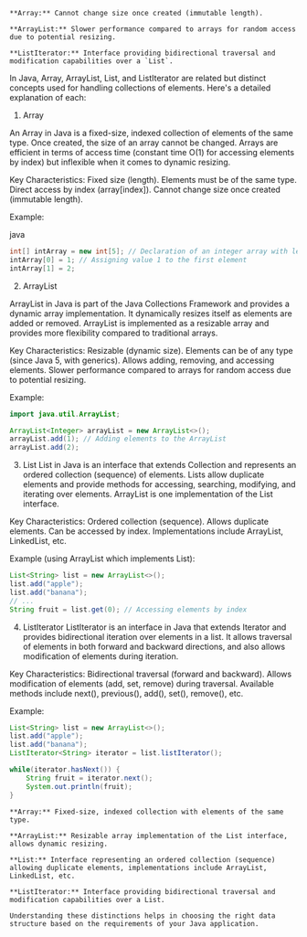 ```ad-abstract
**Array:** Cannot change size once created (immutable length).
	
**ArrayList:** Slower performance compared to arrays for random access due to potential resizing.
	
**ListIterator:** Interface providing bidirectional traversal and modification capabilities over a `List`.
```

In Java, Array, ArrayList, List, and ListIterator are related but distinct concepts used for handling collections of elements. Here's a detailed explanation of each:
1. Array

An Array in Java is a fixed-size, indexed collection of elements of the same type. Once created, the size of an array cannot be changed. Arrays are efficient in terms of access time (constant time O(1) for accessing elements by index) but inflexible when it comes to dynamic resizing.

Key Characteristics:
    Fixed size (length).
    Elements must be of the same type.
    Direct access by index (array[index]).
    Cannot change size once created (immutable length).

Example:

java
```java
int[] intArray = new int[5]; // Declaration of an integer array with length 5
intArray[0] = 1; // Assigning value 1 to the first element
intArray[1] = 2;
```

2. ArrayList

ArrayList in Java is part of the Java Collections Framework and provides a dynamic array implementation. It dynamically resizes itself as elements are added or removed. ArrayList is implemented as a resizable array and provides more flexibility compared to traditional arrays.

Key Characteristics:
    Resizable (dynamic size).
    Elements can be of any type (since Java 5, with generics).
    Allows adding, removing, and accessing elements.
    Slower performance compared to arrays for random access due to potential resizing.

Example:
```java
import java.util.ArrayList;

ArrayList<Integer> arrayList = new ArrayList<>();
arrayList.add(1); // Adding elements to the ArrayList
arrayList.add(2);
```


3. List
List in Java is an interface that extends Collection and represents an ordered collection (sequence) of elements. Lists allow duplicate elements and provide methods for accessing, searching, modifying, and iterating over elements. ArrayList is one implementation of the List interface.

Key Characteristics:
    Ordered collection (sequence).
    Allows duplicate elements.
    Can be accessed by index.
    Implementations include ArrayList, LinkedList, etc.

Example (using ArrayList which implements List):

```java
List<String> list = new ArrayList<>();
list.add("apple");
list.add("banana");
// ...
String fruit = list.get(0); // Accessing elements by index
```


4. ListIterator
ListIterator is an interface in Java that extends Iterator and provides bidirectional iteration over elements in a list. It allows traversal of elements in both forward and backward directions, and also allows modification of elements during iteration.

Key Characteristics:
    Bidirectional traversal (forward and backward).
    Allows modification of elements (add, set, remove) during traversal.
    Available methods include next(), previous(), add(), set(), remove(), etc.

Example:

```java
List<String> list = new ArrayList<>();
list.add("apple");
list.add("banana");
ListIterator<String> iterator = list.listIterator();

while(iterator.hasNext()) {
    String fruit = iterator.next();
    System.out.println(fruit);
}
```


```ad-summary
**Array:** Fixed-size, indexed collection with elements of the same type.
	
**ArrayList:** Resizable array implementation of the List interface, allows dynamic resizing.
	
**List:** Interface representing an ordered collection (sequence) allowing duplicate elements, implementations include ArrayList, LinkedList, etc.
	
**ListIterator:** Interface providing bidirectional traversal and modification capabilities over a List.

Understanding these distinctions helps in choosing the right data structure based on the requirements of your Java application.
```


